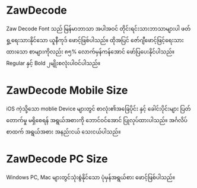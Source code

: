 # ZawDecode
Zaw Decode Font သည် မြန်မာဘာသာ အပါအဝင် တိုင်းရင်းသားဘာသာများပါ ဖတ်ရှု့ရေးသားနိုင်သော ယူနီကုဒ် ဖောင့်ဖြစ်ပါသည်။ ထိုအပြင် ဇော်ဂျီဖောင့်ဖြင့်ရေးသားထားသော စာများကိုလည်း ၈၅% လောက်မှန်ကန်အောင် ဖော်ပြပေးနိုင်ပါသည်။
Regular နှင့် Bold  ၂မျိုးစလုံးပါဝင်ပါသည်။
# ZawDecode Mobile Size
iOS ကဲ့သို့သော moblie Device များတွင် စာလုံး၏အခြေပိုင်း နှင့် ခေါင်းပိုင်းများ ပြတ်တောက်မှု မရှိစေရန် အရွယ်အစားကို ဘောင်ဝင်အောင် ပြုလုပ်ထားပါသည်။ အင်္ဂလိပ်စာထက် အရွယ်အစား အနည်းငယ် သေးငယ်ပါသည်။
# ZawDecode PC Size
Windows PC, Mac များတွင်သုံးစွဲနိုင်သော ပုံမှန်အရွယ်စား ဖောင့်ဖြစ်ပါသည်။
